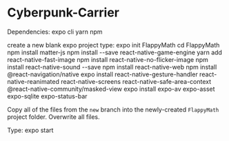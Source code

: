 # Cyberpunk-Carrier

Dependencies:
  expo cli
  yarn
  npm

create a new blank expo project
type:
  expo init FlappyMath
  cd FlappyMath
  npm install matter-js
  npm install --save react-native-game-engine
  yarn add react-native-fast-image
  npm install react-native-no-flicker-image
  npm install react-native-sound --save
  npm install react-native-web
  npm install @react-navigation/native
  expo install react-native-gesture-handler react-native-reanimated react-native-screens react-native-safe-area-context @react-native-community/masked-view
  expo install expo-av expo-asset expo-sqlite expo-status-bar
  
Copy all of the files from the `new` branch into the newly-created `FlappyMath` project folder.
Overwrite all files.

Type:
  expo start
  
  
